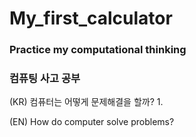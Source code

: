 # My_first_calculator
### Practice my computational thinking
### 컴퓨팅 사고 공부

(KR) 컴퓨터는 어떻게 문제해결을 할까?
 1. 

(EN) How do computer solve problems?

